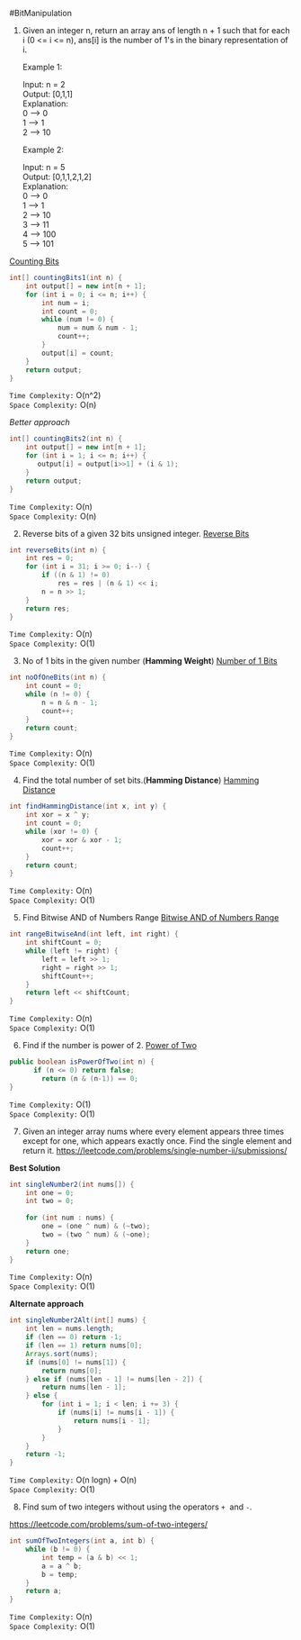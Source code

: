 #BitManipulation 
1. Given an integer n, return an array ans of length n + 1 such that for each i (0 <= i <= n), ans[i] is the number of 1's in the binary representation of i.

	Example 1:
	
	Input: n = 2  
	Output: [0,1,1]  
	Explanation:  
	0 --> 0  
	1 --> 1  
	2 --> 10  
	
	Example 2:
	
	Input: n = 5  
	Output: [0,1,1,2,1,2]  
	Explanation:  
	0 --> 0  
	1 --> 1  
	2 --> 10  
	3 --> 11  
	4 --> 100  
	5 --> 101

[Counting Bits](https://leetcode.com/problems/counting-bits/)

```java
int[] countingBits1(int n) {  
    int output[] = new int[n + 1];  
    for (int i = 0; i <= n; i++) {  
        int num = i;  
        int count = 0;  
        while (num != 0) {  
            num = num & num - 1;  
            count++;  
        }  
        output[i] = count;  
    }  
    return output;  
}
```

`Time Complexity:` O(n^2)\
`Space Complexity:` O(n)

*Better approach*

```java
int[] countingBits2(int n) {  
    int output[] = new int[n + 1];  
    for (int i = 1; i <= n; i++) {  
       output[i] = output[i>>1] + (i & 1);  
    }  
    return output;  
}
```

`Time Complexity:` O(n)\
`Space Complexity:` O(n)

2. Reverse bits of a given 32 bits unsigned integer.
[Reverse Bits](https://leetcode.com/problems/reverse-bits/)

```java
int reverseBits(int n) {  
    int res = 0;  
    for (int i = 31; i >= 0; i--) {  
        if ((n & 1) != 0)  
            res = res | (n & 1) << i;  
        n = n >> 1;  
    }  
    return res;  
}
```

`Time Complexity:` O(n)\
`Space Complexity:` O(1)

3. No of 1 bits in the given number (**Hamming Weight**)
[Number of 1 Bits](https://leetcode.com/problems/number-of-1-bits/)

```java
int noOfOneBits(int n) {  
    int count = 0;  
    while (n != 0) {  
        n = n & n - 1;  
        count++;  
    }  
    return count;  
}
```

`Time Complexity:` O(n)\
`Space Complexity:` O(1)

4. Find the total number of set bits.(**Hamming Distance**)
[Hamming Distance](https://leetcode.com/problems/hamming-distance/)

```java
int findHammingDistance(int x, int y) {  
    int xor = x ^ y;  
    int count = 0;  
    while (xor != 0) {  
        xor = xor & xor - 1;  
        count++;  
    }  
    return count;  
}
```

`Time Complexity:` O(n)\
`Space Complexity:` O(1)

5. Find Bitwise AND of Numbers Range
[Bitwise AND of Numbers Range](https://leetcode.com/problems/bitwise-and-of-numbers-range/)

```java
int rangeBitwiseAnd(int left, int right) {  
    int shiftCount = 0;  
    while (left != right) {  
        left = left >> 1;  
        right = right >> 1;  
        shiftCount++;  
    }  
    return left << shiftCount;  
}
```

`Time Complexity:` O(n)\
`Space Complexity:` O(1)

6. Find if the number is power of 2.
[Power of Two](https://leetcode.com/problems/power-of-two/)

```java
public boolean isPowerOfTwo(int n) {
      if (n <= 0) return false;
        return (n & (n-1)) == 0;
}
```

`Time Complexity:` O(1)\
`Space Complexity:` O(1)

7. Given an integer array nums where every element appears three times except for one, which appears exactly once. Find the single element and return it.
https://leetcode.com/problems/single-number-ii/submissions/


**Best Solution**

```java
int singleNumber2(int nums[]) {  
    int one = 0;  
    int two = 0;  
  
    for (int num : nums) {  
        one = (one ^ num) & (~two);  
        two = (two ^ num) & (~one);  
    }  
    return one;  
}
```

`Time Complexity:` O(n)\
`Space Complexity:` O(1)

**Alternate approach**
```java
int singleNumber2Alt(int[] nums) {  
    int len = nums.length;  
    if (len == 0) return -1;  
    if (len == 1) return nums[0];  
    Arrays.sort(nums);  
    if (nums[0] != nums[1]) {  
        return nums[0];  
    } else if (nums[len - 1] != nums[len - 2]) {  
        return nums[len - 1];  
    } else {  
        for (int i = 1; i < len; i += 3) {  
            if (nums[i] != nums[i - 1]) {  
                return nums[i - 1];  
            }  
        }  
    }  
    return -1;  
}
```

`Time Complexity:` O(n logn) + O(n)\
`Space Complexity:` O(1)

8. Find sum of two integers without using the operators `+`  and `-`.

https://leetcode.com/problems/sum-of-two-integers/

```java
int sumOfTwoIntegers(int a, int b) {  
    while (b != 0) {  
        int temp = (a & b) << 1;  
        a = a ^ b;  
        b = temp;  
    }  
    return a;  
}
```

`Time Complexity:` O(n)\
`Space Complexity:` O(1)

